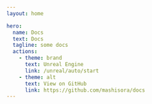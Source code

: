 ```yaml
---
layout: home

hero:
  name: Docs
  text: Docs
  tagline: some docs
  actions:
    - theme: brand
      text: Unreal Engine
      link: /unreal/auto/start
    - theme: alt
      text: View on GitHub
      link: https://github.com/mashisora/docs
---
```

